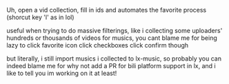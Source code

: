 Uh, open a vid collection, fill in ids and automates the favorite process (shorcut key 'l' as in lol)

useful when trying to do massive filterings, like i collecting some uploaders' hundreds or thousands of videos for musics, you cant blame me for being lazy to click favorite icon click checkboxes click confirm though

but literally, i still import musics i collected to lx-music, so probably you can indeed blame me for why not add a PR for bili platform support in lx, and i like to tell you im working on it at least!
